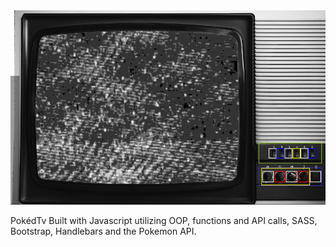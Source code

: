 ![GitHub Logo](/img.png)
 
PokédTv
 Built with Javascript utilizing OOP, functions and API calls, SASS, Bootstrap, Handlebars and the Pokemon API.
